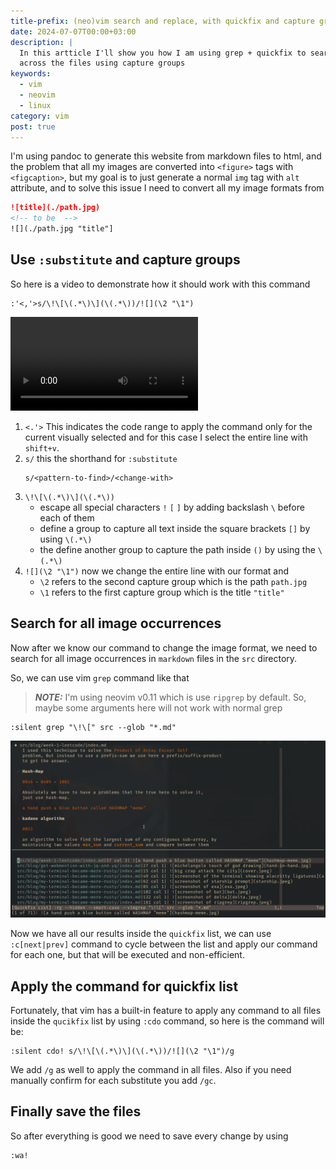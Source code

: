 ```yaml
---
title-prefix: (neo)vim search and replace, with quickfix and capture groups
date: 2024-07-07T00:00+03:00
description: |
  In this artticle I'll show you how I am using grep + quickfix to search and replace
  across the files using capture groups
keywords:
  - vim
  - neovim
  - linux
category: vim
post: true
---
```


I'm using pandoc to generate this website from markdown files to html, and the
problem that all my images are converted into `<figure>` tags with
`<figcaption>`, but my goal is to just generate a normal `img` tag with `alt`
attribute, and to solve this issue I need to convert all my image formats from

```md
![title](./path.jpg) 
<!-- to be  -->
![](./path.jpg "title"]
```

## Use `:substitute` and capture groups

So here is a video to demonstrate how it should work with this command

```vim
:'<,'>s/\!\[\(.*\)\](\(.*\))/![](\2 "\1")
```

![](./out.mp4 "video showing use substitute command in vim")

1. `<.'>` This indicates the code range to apply the command only for the current
   visually selected and for this case I select the entire line with `shift+v`.
1. `s/` this the shorthand for `:substitute` 
   ```
   s/<pattern-to-find>/<change-with>
   ```
1. `\!\[\(.*\)\](\(.*\))`
    - escape all special characters `!` `[` `]` by adding backslash `\` before each
    of them
    - define a group to capture all text inside the square brackets `[]` by
    using `\(.*\)`
    - the define another group to capture the path inside `()` by using the
    `\(.*\)`
1. `![](\2 "\1")` now we change the entire line with our format and
    - `\2` refers to the second capture group which is the path `path.jpg`
    - `\1` refers to the first capture group which is the title `"title"`


## Search for all image occurrences

Now after we know our command to change the image format, we need to search for
all image occurrences in `markdown` files in the `src` directory.

So, we can use vim `grep` command like that 

> **_NOTE:_**  I'm using neovim  v0.11 which is use `ripgrep` by default. So,
> maybe some arguments here will not work with normal grep

```vim
:silent grep "\!\[" src --glob "*.md"
```

![](./screenshot-240707-1547-14.png "a screenshot show the prev command in vim")

Now we have all our results inside the `quickfix` list, we can use
`:c[next|prev]` command to cycle between the list and apply our command for each
one, but that will be executed and non-efficient.

## Apply the command for quickfix list

Fortunately, that vim has a built-in feature to apply any command to all files
inside the `qucikfix` list by using `:cdo` command, so here is the command will
be:

```vim
:silent cdo! s/\!\[\(.*\)\](\(.*\))/![](\2 "\1")/g
```

We add `/g` as well to apply the command in all files. Also if you need
manually confirm for each substitute you add `/gc`.


## Finally save the files

So after everything is good we need to save every change by using

```vim
:wa!
```
